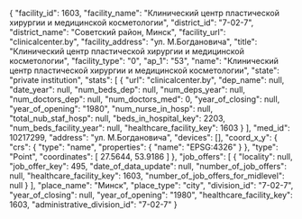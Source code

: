 {
    "facility_id": 1603,
    "facility_name": "Клинический центр пластической хирургии и медицинской косметологии",
    "district_id": "7-02-7",
    "district_name": "Советский район, Минск",
    "facility_url": "clinicalcenter.by",
    "facility_address": "ул. М.Богдановича",
    "title": "Клинический центр пластической хирургии и медицинской косметологии",
    "facility_type": "0",
    "ap_1": "53",
    "name": "Клинический центр пластической хирургии и медицинской косметологии",
    "state": "private institution",
    "stats": [
        {
            "url": "clinicalcenter.by",
            "dep_name": null,
            "date_year": null,
            "num_beds_dep": null,
            "num_deps_year": null,
            "num_doctors_dep": null,
            "num_doctors_med": 0,
            "year_of_closing": null,
            "year_of_opening": "1980",
            "num_nurse_in_hosp": null,
            "total_nub_staf_hosp": null,
            "beds_in_hospital_key": 2203,
            "num_beds_facility_year": null,
            "healthcare_facility_key": 1603
        }
    ],
    "med_id": 10217299,
    "address": "ул. М.Богдановича",
    "devices": [],
    "coord_x_y": {
        "crs": {
            "type": "name",
            "properties": {
                "name": "EPSG:4326"
            }
        },
        "type": "Point",
        "coordinates": [
            27.5644,
            53.9186
        ]
    },
    "job_offers": [
        {
            "locality": null,
            "job_offer_key": 495,
            "date_of_data_update": null,
            "number_of_job_offers": null,
            "healthcare_facility_key": 1603,
            "number_of_job_offers_for_midlevel": null
        }
    ],
    "place_name": "Минск",
    "place_type": "city",
    "division_id": "7-02-7",
    "year_of_closing": null,
    "year_of_opening": "1980",
    "healthcare_facility_key": 1603,
    "administrative_division_id": "7-02-7"
}